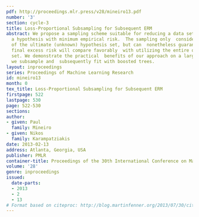 ```yaml
---
pdf: http://proceedings.mlr.press/v28/mineiro13.pdf
number: '3'
section: cycle-3
title: Loss-Proportional Subsampling for Subsequent ERM
abstract: We propose a sampling scheme suitable for reducing a data set prior to  selecting
  a hypothesis with minimum empirical risk.  The sampling only  considers a subset
  of the ultimate (unknown) hypothesis set, but can  nonetheless guarantee that the
  final excess risk will compare favorably  with utilizing the entire original data
  set. We demonstrate the practical  benefits of our approach on a large dataset which
  we subsample and  subsequently fit with boosted trees.
layout: inproceedings
series: Proceedings of Machine Learning Research
id: mineiro13
month: 0
tex_title: Loss-Proportional Subsampling for Subsequent ERM
firstpage: 522
lastpage: 530
page: 522-530
sections: 
author:
- given: Paul
  family: Mineiro
- given: Nikos
  family: Karampatziakis
date: 2013-02-13
address: Atlanta, Georgia, USA
publisher: PMLR
container-title: Proceedings of the 30th International Conference on Machine Learning
volume: '28'
genre: inproceedings
issued:
  date-parts:
  - 2013
  - 2
  - 13
# Format based on citeproc: http://blog.martinfenner.org/2013/07/30/citeproc-yaml-for-bibliographies/
---
```

